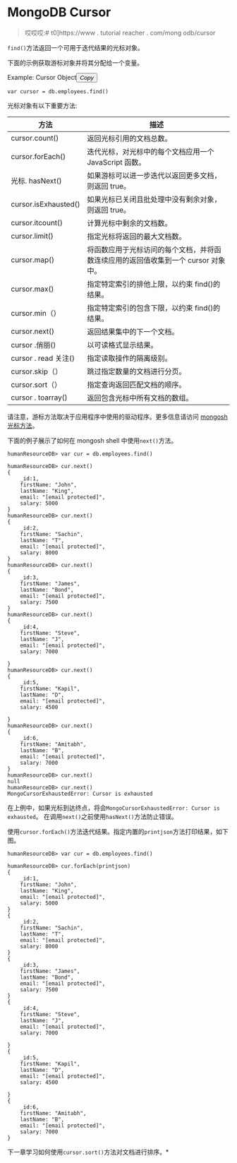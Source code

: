 # MongoDB Cursor

> 哎哎哎:# t0]https://www . tutorial reacher . com/mong odb/cursor

`find()`方法返回一个可用于迭代结果的光标对象。

下面的示例获取游标对象并将其分配给一个变量。

Example: Cursor Object<button class="copy-btn pull-right" title="Copy example code">*Copy*</button> 

```
var cursor = db.employees.find() 
```

光标对象有以下重要方法:

| 方法 | 描述 |
| --- | --- |
| cursor.count() | 返回光标引用的文档总数。 |
| cursor.forEach() | 迭代光标，对光标中的每个文档应用一个 JavaScript 函数。 |
| 光标. hasNext() | 如果游标可以进一步迭代以返回更多文档，则返回 true。 |
| cursor.isExhausted() | 如果光标已关闭且批处理中没有剩余对象，则返回 true。 |
| cursor.itcount() | 计算光标中剩余的文档数。 |
| cursor.limit() | 指定光标将返回的最大文档数。 |
| cursor.map() | 将函数应用于光标访问的每个文档，并将函数连续应用的返回值收集到一个 cursor 对象中。 |
| cursor.max() | 指定特定索引的排他上限，以约束 find()的结果。 |
| cursor.min（） | 指定特定索引的包含下限，以约束 find()的结果。 |
| cursor.next() | 返回结果集中的下一个文档。 |
| cursor .俏丽() | 以可读格式显示结果。 |
| cursor . read 关注() | 指定读取操作的隔离级别。 |
| cursor.skip（） | 跳过指定数量的文档进行分页。 |
| cursor.sort（） | 指定查询返回匹配文档的顺序。 |
| cursor . toarray() | 返回包含光标中所有文档的数组。 |

请注意，游标方法取决于应用程序中使用的驱动程序。更多信息请访问 [mongosh 光标方法](https://docs.mongodb.com/manual/reference/method/db.collection.find/#available-mongosh-cursor-methods)。

下面的例子展示了如何在 mongosh shell 中使用`next()`方法。

```
humanResourceDB> var cur = db.employees.find()

humanResourceDB> cur.next()
{ 
    _id:1,
    firstName: "John",
    lastName: "King",
    email: "[email protected]",
    salary: 5000
}
humanResourceDB> cur.next()
{ 
    _id:2,
    firstName: "Sachin",
    lastName: "T",
    email: "[email protected]",
    salary: 8000
}
humanResourceDB> cur.next()
{ 
    _id:3,
    firstName: "James",
    lastName: "Bond",
    email: "[email protected]",
    salary: 7500
}
humanResourceDB> cur.next()
{ 
    _id:4,
    firstName: "Steve",
    lastName: "J",
    email: "[email protected]",
    salary: 7000

}
humanResourceDB> cur.next()
{ 
    _id:5,
    firstName: "Kapil",
    lastName: "D",
    email: "[email protected]",
    salary: 4500

}
humanResourceDB> cur.next()
{ 
    _id:6,
    firstName: "Amitabh",
    lastName: "B",
    email: "[email protected]",
    salary: 7000
}
humanResourceDB> cur.next()
null
humanResourceDB> cur.next()
MongoCursorExhaustedError: Cursor is exhausted

```

在上例中，如果光标到达终点，将会`MongoCursorExhaustedError: Cursor is exhausted`。 在调用`next()`之前使用`hasNext()`方法防止错误。

使用`cursor.forEach()`方法迭代结果。指定内置的`printjson`方法打印结果，如下图。

```
humanResourceDB> var cur = db.employees.find()

humanResourceDB> cur.forEach(printjson)
{ 
    _id:1,
    firstName: "John",
    lastName: "King",
    email: "[email protected]",
    salary: 5000
}
{ 
    _id:2,
    firstName: "Sachin",
    lastName: "T",
    email: "[email protected]",
    salary: 8000
}
{ 
    _id:3,
    firstName: "James",
    lastName: "Bond",
    email: "[email protected]",
    salary: 7500
}
{ 
    _id:4,
    firstName: "Steve",
    lastName: "J",
    email: "[email protected]",
    salary: 7000

}
{ 
    _id:5,
    firstName: "Kapil",
    lastName: "D",
    email: "[email protected]",
    salary: 4500

}
{ 
    _id:6,
    firstName: "Amitabh",
    lastName: "B",
    email: "[email protected]",
    salary: 7000
}

```

下一章学习如何使用`cursor.sort()`方法对文档进行排序。*